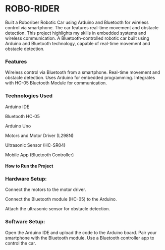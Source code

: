 # ROBO-RIDER
Built a Roboriber Robotic Car using Arduino and Bluetooth for wireless control via smartphone. The car features real-time movement and obstacle detection. This project highlights my skills in embedded systems and wireless communication.
A Bluetooth-controlled robotic car built using Arduino and Bluetooth technology, capable of real-time movement and obstacle detection.

<h3>Features</h3>
Wireless control via Bluetooth from a smartphone.
Real-time movement and obstacle detection.
Uses Arduino for embedded programming.
Integrates with HC-05 Bluetooth Module for communication.


<h3>Technologies Used</h3>
Arduino IDE

Bluetooth HC-05

Arduino Uno

Motors and Motor Driver (L298N)

Ultrasonic Sensor (HC-SR04)

Mobile App (Bluetooth Controller)

<h4>How to Run the Project</h4>

<h3>Hardware Setup:</h3>
Connect the motors to the motor driver.

Connect the Bluetooth module (HC-05) to the Arduino.

Attach the ultrasonic sensor for obstacle detection.

<h3>Software Setup:</h3>
Open the Arduino IDE and upload the code to the Arduino board.
Pair your smartphone with the Bluetooth module.
Use a Bluetooth controller app to control the car.
